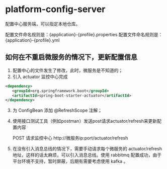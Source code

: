 # platform-config-server
配置中心服务端，可以指定本地仓库。

配置文件命名规则是：{application}-{profile}.properties
配置文件命名规则是：{application}-{profile}.yml

## 如何在不重启微服务的情况下，更新配置信息
 1. 配置中心的文件发生了修改，此时，微服务是不知道的；
 2. 引入 actuator 监控中心完成
 ```xml
<dependency>
    <groupId>org.springframework.boot</groupId>
    <artifactId>spring-boot-starter-actuator</artifactId>
</dependency>
 ```
 3. 为 ConfigBean 添加 @RefreshScope 注解；

 4. 使用接口测试工具（例如postman）发送post请求actuator/refresh来更新配置内容

    POST 请求监控中心 http://微服务ip:port/actuator/refresh

 5. 在没有引入消息总线的情况下，需要手动请求每个微服务的 actuator/refresh 地址，这样的话太麻烦，可以引入消息总线。使用 rabbitmq 配置成功，由于平台环境不支持，暂时屏蔽，后期有需要考虑使用 kafka 。